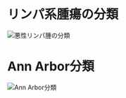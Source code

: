 # リンパ系腫瘍の分類

![悪性リンパ腫の分類](http://d280wcvpuqrtqr.cloudfront.net/20200618_094219.png)





# Ann Arbor分類

![Ann Arbor分類](http://d280wcvpuqrtqr.cloudfront.net/20200618_094334.png)


